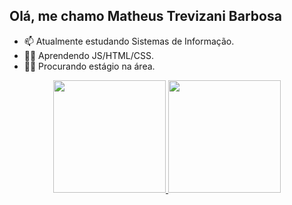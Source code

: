 ## Olá, me chamo Matheus Trevizani Barbosa



- 📫 Atualmente estudando Sistemas de Informação.
- 👨‍💻 Aprendendo JS/HTML/CSS.
- 🕵️‍♂️ Procurando estágio na área.



<div align="center">
  <a href="https://github.com/trev1z">
  <img height="180em" src="https://github-readme-stats.vercel.app/api?username=trev1z&show_icons=true&theme=dark&include_all_commits=true&count_private=true"/>
  <img height="180em" src="https://github-readme-stats.vercel.app/api/top-langs/?username=trev1z&layout=compact&langs_count=7&theme=dark"/>

